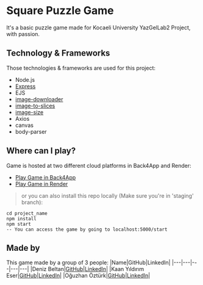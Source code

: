 # Square Puzzle Game
It's a basic puzzle game made for Kocaeli University YazGelLab2 Project, with passion.

## Technology & Frameworks
Those technologies & frameworks are used for this project:
 - Node.js
 - [Express](https://www.npmjs.com/package/express)
 - EJS
 - [image-downloader](https://www.npmjs.com/package/image-downloader)
 - [image-to-slices](https://www.npmjs.com/package/image-to-slices)
 - [image-size](https://www.npmjs.com/package/image-size)
 - Axios
 - canvas
 - body-parser

## Where can I play?
Game is hosted at two different cloud platforms in Back4App and Render:
- [Play Game in Back4App](https://karepuzzle-thedarknessnightmare.b4a.run/start)
- [Play Game in Render](https://kare-puzzle.onrender.com/start)

> or you can also install this repo locally (Make sure you're in 'staging' branch):

    cd project_name 
    npm install 
    npm start
    -- You can access the game by going to localhost:5000/start

## Made by

This game made by a group of 3 people:
|Name|GitHub|LinkedIn|
|---|---|---|---|---|
|Deniz Beltan|[GitHub](https://github.com/denizbeltan)|[LinkedIn](https://www.linkedin.com/in/denizbeltan/)|
|Kaan Yıldırım Eser|[GitHub](https://github.com/kaaneser/)|[LinkedIn](https://www.linkedin.com/in/kaaneser/)|
|Oğuzhan Öztürk|[GitHub](https://github.com/ozi-dev)|[LinkedIn](https://www.linkedin.com/in/oguzhanozturk0/)|